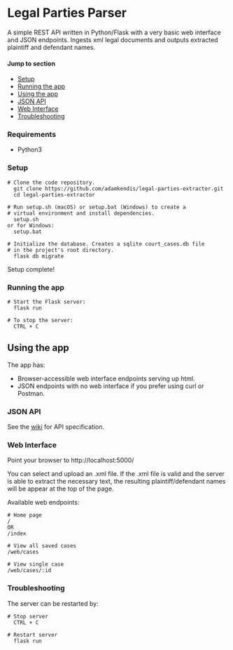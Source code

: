 # Legal Parties Parser

A simple REST API written in Python/Flask with a very basic web interface and JSON endpoints. 
Ingests xml legal documents and outputs extracted plaintiff and defendant names.

#### Jump to section

- [Setup](#setup)
- [Running the app](#running-the-app)
- [Using the app](#using-the-app)
- [JSON API](#json-api)
- [Web Interface](#web-interface)
- [Troubleshooting](#troubleshooting)

### Requirements

- Python3

### Setup

    # Clone the code repository.
      git clone https://github.com/adamkendis/legal-parties-extractor.git
      cd legal-parties-extractor

    # Run setup.sh (macOS) or setup.bat (Windows) to create a 
    # virtual environment and install dependencies.
      setup.sh
    or for Windows:
      setup.bat 

    # Initialize the database. Creates a sqlite court_cases.db file 
    # in the project's root directory.
      flask db migrate

  Setup complete!

### Running the app

    # Start the Flask server:
      flask run

    # To stop the server:
      CTRL + C

## Using the app

The app has: 
  - Browser-accessible web interface endpoints serving up html.
  - JSON endpoints with no web interface if you prefer using curl or Postman.

### JSON API

See the [wiki](https://github.com/adamkendis/legal-parties-extractor/wiki/API-Reference) for API specification.

### Web Interface

Point your browser to http://localhost:5000/

You can select and upload an .xml file. If the .xml file is valid and the server is able to extract the necessary text, the resulting plaintiff/defendant names will be appear at the top of the page.

Available web endpoints:

    # Home page
    /
    OR
    /index

    # View all saved cases
    /web/cases
  
    # View single case
    /web/cases/:id


### Troubleshooting

The server can be restarted by:
    
    # Stop server
      CTRL + C

    # Restart server
      flask run









